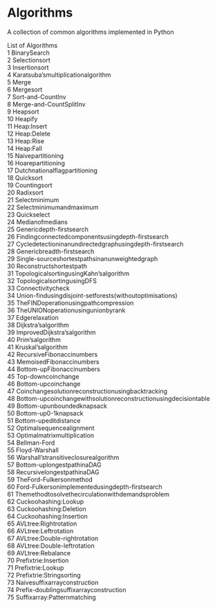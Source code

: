 # Algorithms
A collection of common algorithms implemented in Python

List of Algorithms  
 1 BinarySearch  
 2 Selectionsort   
 3 Insertionsort   
 4 Karatsuba’smultiplicationalgorithm  
 5 Merge  
 6 Mergesort   
 7 Sort-and-CountInv   
 8 Merge-and-CountSplitInv  
 9 Heapsort   
 10 Heapify   
 11 Heap:Insert   
 12 Heap:Delete   
 13 Heap:Rise  
 14 Heap:Fall  
 15 Naivepartitioning  
 16 Hoarepartitioning  
 17 Dutchnationalflagpartitioning  
 18 Quicksort  
 19 Countingsort  
 20 Radixsort  
 21 Selectminimum  
 22 Selectminimumandmaximum   
 23 Quickselect  
 24 Medianofmedians  
 25 Genericdepth-firstsearch  
 26 Findingconnectedcomponentsusingdepth-firstsearch  
 27 Cycledetectioninanundirectedgraphusingdepth-firstsearch  
 28 Genericbreadth-firstsearch   
 29 Single-sourceshortestpathsinanunweightedgraph  
 30 Reconstructshortestpath  
 31 TopologicalsortingusingKahn’salgorithm   
 32 TopologicalsortingusingDFS   
 33 Connectivitycheck   
 34 Union-findusingdisjoint-setforests(withoutoptimisations)  
 35 TheFINDoperationusingpathcompression  
 36 TheUNIONoperationusingunionbyrank  
 37 Edgerelaxation  
 38 Dijkstra’salgorithm  
 39 ImprovedDijkstra’salgorithm  
 40 Prim’salgorithm  
 41 Kruskal’salgorithm  
 42 RecursiveFibonaccinumbers  
 43 MemoisedFibonaccinumbers   
 44 Bottom-upFibonaccinumbers   
45 Top-downcoinchange   
 46 Bottom-upcoinchange  
 47 Coinchangesolutionreconstructionusingbacktracking   
 48 Bottom-upcoinchangewithsolutionreconstructionusingdecisiontable  
 49 Bottom-upunboundedknapsack   
 50 Bottom-up0-1knapsack  
 51 Bottom-upeditdistance  
 52 Optimalsequencealignment  
 53 Optimalmatrixmultiplication  
 54 Bellman-Ford  
 55 Floyd-Warshall  
 56 Warshall’stransitiveclosurealgorithm  
 57 Bottom-uplongestpathinaDAG  
 58 RecursivelongestpathinaDAG   
 59 TheFord-Fulkersonmethod  
 60 Ford-Fulkersonimplementedusingdepth-firstsearch  
 61 Themethodtosolvethecirculationwithdemandsproblem  
 62 Cuckoohashing:Lookup   
 63 Cuckoohashing:Deletion  
 64 Cuckoohashing:Insertion   
 65 AVLtree:Rightrotation  
 66 AVLtree:Leftrotation  
 67 AVLtree:Double-rightrotation  
 68 AVLtree:Double-leftrotation  
 69 AVLtree:Rebalance  
 70 Prefixtrie:Insertion   
 71 Prefixtrie:Lookup  
 72 Prefixtrie:Stringsorting   
 73 Naivesuffixarrayconstruction  
 74 Prefix-doublingsuffixarrayconstruction  
 75 Suffixarray:Patternmatching  

